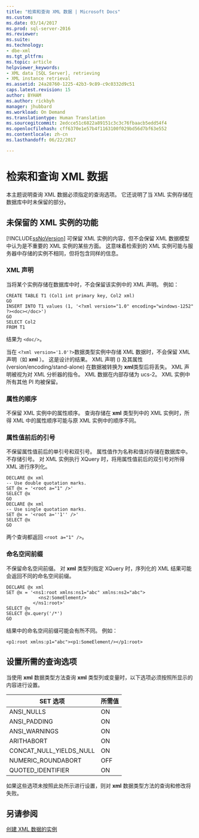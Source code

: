 ```yaml
---
title: "检索和查询 XML 数据 | Microsoft Docs"
ms.custom: 
ms.date: 03/14/2017
ms.prod: sql-server-2016
ms.reviewer: 
ms.suite: 
ms.technology:
- dbe-xml
ms.tgt_pltfrm: 
ms.topic: article
helpviewer_keywords:
- XML data [SQL Server], retrieving
- XML instance retrieval
ms.assetid: 24a28760-1225-42b3-9c89-c9c0332d9c51
caps.latest.revision: 15
author: BYHAM
ms.author: rickbyh
manager: jhubbard
ms.workload: On Demand
ms.translationtype: Human Translation
ms.sourcegitcommit: 2edcce51c6822a89151c3c3c76fbaacb5edd54f4
ms.openlocfilehash: cff6370e1e57b4f1163100f029bd56d7bf63e552
ms.contentlocale: zh-cn
ms.lasthandoff: 06/22/2017

---
```

# <a name="retrieve-and-query-xml-data"></a>检索和查询 XML 数据
  本主题说明查询 XML 数据必须指定的查询选项。 它还说明了当 XML 实例存储在数据库中时未保留的部分。  
  
##  <a name="features"></a> 未保留的 XML 实例的功能  
 [!INCLUDE[ssNoVersion](../../includes/ssnoversion-md.md)] 可保留 XML 实例的内容，但不会保留 XML 数据模型中认为是不重要的 XML 实例的某些方面。 这意味着检索到的 XML 实例可能与服务器中存储的实例不相同，但将包含同样的信息。  
  
### <a name="xml-declaration"></a>XML 声明  
 当将某个实例存储在数据库中时，不会保留该实例中的 XML 声明。 例如：  
  
```  
CREATE TABLE T1 (Col1 int primary key, Col2 xml)  
GO  
INSERT INTO T1 values (1, '<?xml version="1.0" encoding="windows-1252" ?><doc></doc>')  
GO  
SELECT Col2  
FROM T1  
```  
  
 结果为 `<doc/>`。  
  
 当在 `<?xml version='1.0'?>`数据类型实例中存储 XML 数据时，不会保留 XML 声明（如 **xml** ）。 这是设计的结果。 XML 声明 () 及其属性 (version/encoding/stand-alone) 在数据被转换为 **xml**类型后将丢失。 XML 声明被视为对 XML 分析器的指令。 XML 数据在内部存储为 ucs-2。 XML 实例中所有其他 PI 均被保留。  
  
  
### <a name="order-of-attributes"></a>属性的顺序  
 不保留 XML 实例中的属性顺序。 查询存储在 **xml** 类型列中的 XML 实例时，所得 XML 中的属性顺序可能与原 XML 实例中的顺序不同。  
  
  
### <a name="quotation-marks-around-attribute-values"></a>属性值前后的引号  
 不保留属性值前后的单引号和双引号。 属性值作为名称和值对存储在数据库中。 不存储引号。 对 XML 实例执行 XQuery 时，将用属性值前后的双引号对所得 XML 进行序列化。  
  
```  
DECLARE @x xml  
-- Use double quotation marks.  
SET @x = '<root a="1" />'  
SELECT @x  
GO  
DECLARE @x xml  
-- Use single quotation marks.  
SET @x = '<root a=''1'' />'  
SELECT @x  
GO  
```  
  
 两个查询都返回 `<root a="1" />`。  
  
  
### <a name="namespace-prefixes"></a>命名空间前缀  
 不保留命名空间前缀。 对 **xml** 类型列指定 XQuery 时，序列化的 XML 结果可能会返回不同的命名空间前缀。  
  
```  
DECLARE @x xml  
SET @x = '<ns1:root xmlns:ns1="abc" xmlns:ns2="abc">  
            <ns2:SomeElement/>  
          </ns1:root>'  
SELECT @x  
SELECT @x.query('/*')  
GO  
```  
  
 结果中的命名空间前缀可能会有所不同。 例如：  
  
```  
<p1:root xmlns:p1="abc"><p1:SomeElement/></p1:root>  
```  
  
  
##  <a name="query"></a> 设置所需的查询选项  
 当使用 **xml** 数据类型方法查询 **xml** 类型列或变量时，以下选项必须按照所显示的内容进行设置。  
  
|SET 选项|所需值|  
|-----------------|---------------------|  
|ANSI_NULLS|ON|  
|ANSI_PADDING|ON|  
|ANSI_WARNINGS|ON|  
|ARITHABORT|ON|  
|CONCAT_NULL_YIELDS_NULL|ON|  
|NUMERIC_ROUNDABORT|OFF|  
|QUOTED_IDENTIFIER|ON|  
  
 如果这些选项未按照此处所示进行设置，则对 **xml** 数据类型方法的查询和修改将失败。  
  
  
## <a name="see-also"></a>另请参阅  
 [创建 XML 数据的实例](../../relational-databases/xml/create-instances-of-xml-data.md)  
  
  

